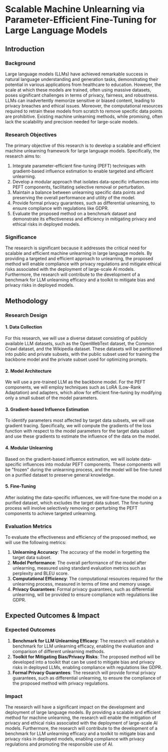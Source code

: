 # Scalable Machine Unlearning via Parameter-Efficient Fine-Tuning for Large Language Models

## Introduction

### Background
Large language models (LLMs) have achieved remarkable success in natural language understanding and generation tasks, demonstrating their potential in various applications from healthcare to education. However, the scale at which these models are trained, often using massive datasets, poses significant challenges in terms of privacy, fairness, and robustness. LLMs can inadvertently memorize sensitive or biased content, leading to privacy breaches and ethical issues. Moreover, the computational resources required to retrain these models from scratch to remove specific data points are prohibitive. Existing machine unlearning methods, while promising, often lack the scalability and precision needed for large-scale models.

### Research Objectives
The primary objective of this research is to develop a scalable and efficient machine unlearning framework for large language models. Specifically, the research aims to:
1. Integrate parameter-efficient fine-tuning (PEFT) techniques with gradient-based influence estimation to enable targeted and efficient unlearning.
2. Develop a modular approach that isolates data-specific influences into PEFT components, facilitating selective removal or perturbation.
3. Maintain a balance between unlearning specific data points and preserving the overall performance and utility of the model.
4. Provide formal privacy guarantees, such as differential unlearning, to ensure compliance with regulations like GDPR.
5. Evaluate the proposed method on a benchmark dataset and demonstrate its effectiveness and efficiency in mitigating privacy and ethical risks in deployed models.

### Significance
The research is significant because it addresses the critical need for scalable and efficient machine unlearning in large language models. By providing a targeted and efficient approach to unlearning, the proposed method will enable compliance with privacy regulations and mitigate ethical risks associated with the deployment of large-scale AI models. Furthermore, the research will contribute to the development of a benchmark for LLM unlearning efficacy and a toolkit to mitigate bias and privacy risks in deployed models.

## Methodology

### Research Design

#### 1. Data Collection
For this research, we will use a diverse dataset consisting of publicly available LLM datasets, such as the OpenWebText dataset, the Common Crawl dataset, and the Wikipedia dataset. These datasets will be partitioned into public and private subsets, with the public subset used for training the backbone model and the private subset used for optimizing prompts.

#### 2. Model Architecture
We will use a pre-trained LLM as the backbone model. For the PEFT components, we will employ techniques such as LoRA (Low-Rank Adaptation) and adapters, which allow for efficient fine-tuning by modifying only a small subset of the model parameters.

#### 3. Gradient-based Influence Estimation
To identify parameters most affected by target data subsets, we will use gradient tracing. Specifically, we will compute the gradients of the loss function with respect to the model parameters for the target data subset and use these gradients to estimate the influence of the data on the model.

#### 4. Modular Unlearning
Based on the gradient-based influence estimation, we will isolate data-specific influences into modular PEFT components. These components will be "frozen" during the unlearning process, and the model will be fine-tuned on a purified dataset to preserve general knowledge.

#### 5. Fine-Tuning
After isolating the data-specific influences, we will fine-tune the model on a purified dataset, which excludes the target data subset. The fine-tuning process will involve selectively removing or perturbing the PEFT components to achieve targeted unlearning.

### Evaluation Metrics

To evaluate the effectiveness and efficiency of the proposed method, we will use the following metrics:

1. **Unlearning Accuracy**: The accuracy of the model in forgetting the target data subset.
2. **Model Performance**: The overall performance of the model after unlearning, measured using standard evaluation metrics such as perplexity and BLEU score.
3. **Computational Efficiency**: The computational resources required for the unlearning process, measured in terms of time and memory usage.
4. **Privacy Guarantees**: Formal privacy guarantees, such as differential unlearning, will be provided to ensure compliance with regulations like GDPR.

## Expected Outcomes & Impact

### Expected Outcomes
1. **Benchmark for LLM Unlearning Efficacy**: The research will establish a benchmark for LLM unlearning efficacy, enabling the evaluation and comparison of different unlearning methods.
2. **Toolkit for Mitigating Bias/Privacy Risks**: The proposed method will be developed into a toolkit that can be used to mitigate bias and privacy risks in deployed LLMs, enabling compliance with regulations like GDPR.
3. **Formal Privacy Guarantees**: The research will provide formal privacy guarantees, such as differential unlearning, to ensure the compliance of the proposed method with privacy regulations.

### Impact
The research will have a significant impact on the development and deployment of large language models. By providing a scalable and efficient method for machine unlearning, the research will enable the mitigation of privacy and ethical risks associated with the deployment of large-scale AI models. Furthermore, the research will contribute to the development of a benchmark for LLM unlearning efficacy and a toolkit to mitigate bias and privacy risks in deployed models, enabling compliance with privacy regulations and promoting the responsible use of AI.